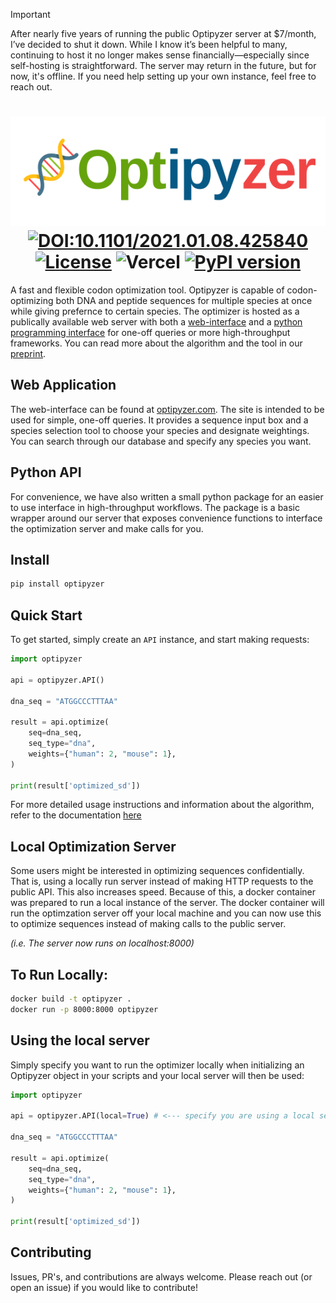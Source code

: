 > [!IMPORTANT]  
> After nearly five years of running the public Optipyzer server at $7/month, I’ve decided to shut it down. While I know it’s been helpful to many, continuing to host it no longer makes sense financially—especially since self-hosting is straightforward. The server may return in the future, but for now, it's offline. If you need help setting up your own instance, feel free to reach out.

<h1 align="center">
    <img height="175" src="web/public/optipyzer.svg" alt="Optipyzer logo" />
    <div align="center">
  <a href="https://doi.org/10.1101/2023.05.22.541759"><img src="http://img.shields.io/badge/DOI-10.1101/2023.05.22.541759-B31B1B.svg" alt="DOI:10.1101/2021.01.08.425840"></a>
  <a href="https://opensource.org/licenses/Apache-2.0"><img src="https://img.shields.io/badge/License-Apache%202.0-blue.svg" alt="License"></a>
  <img src="https://vercelbadge.vercel.app/api/nleroy917/optipyzer" alt="Vercel">
  <a href="https://badge.fury.io/py/optipyzer"><img src="https://badge.fury.io/py/optipyzer.svg" alt="PyPI version"></a>
</div>
</h1>


A fast and flexible codon optimization tool. Optipyzer is capable of codon-optimizing both DNA and peptide sequences for multiple species at once while giving prefernce to certain species. The optimizer is hosted as a publically available web server with both a [web-interface](https://optipyzer.com) and a [python programming interface](https://pypi.org/project/optipyzer/) for one-off queries or more high-throughput frameworks. You can read more about the algorithm and the tool in our [preprint](https://doi.org/10.1101/2023.05.22.541759).

## Web Application

The web-interface can be found at [optipyzer.com](https://optipyzer.com). The site is intended to be used for simple, one-off queries. It provides a sequence input box and a species selection tool to choose your species and designate weightings. You can search through our database and specify any species you want.

## Python API

For convenience, we have also written a small python package for an easier to use interface in high-throughput workflows. The package is a basic wrapper around our server that exposes convenience functions to interface the optimization server and make calls for you.

## Install

```sh
pip install optipyzer
```

## Quick Start

To get started, simply create an `API` instance, and start making requests:

```python
import optipyzer

api = optipyzer.API()

dna_seq = "ATGGCCCTTTAA"

result = api.optimize(
    seq=dna_seq,
    seq_type="dna",
    weights={"human": 2, "mouse": 1},
)

print(result['optimized_sd'])
```

For more detailed usage instructions and information about the algorithm, refer to the documentation [here](https://optipyzer.readthedocs.org)

## Local Optimization Server

Some users might be interested in optimizing sequences confidentially. That is, using a locally run server instead of making HTTP requests to the public API. This also increases speed. Because of this, a docker container was prepared to run a local instance of the server. The docker container will run the optimzation server off your local machine and you can now use this to optimize sequences instead of making calls to the public server.

_(i.e. The server now runs on localhost:8000)_

## To Run Locally:

```sh
docker build -t optipyzer .
docker run -p 8000:8000 optipyzer
```

## Using the local server

Simply specify you want to run the optimizer locally when initializing an Optipyzer object in your scripts and your local server will then be used:

```python
import optipyzer

api = optipyzer.API(local=True) # <--- specify you are using a local server

dna_seq = "ATGGCCCTTTAA"

result = api.optimize(
    seq=dna_seq,
    seq_type="dna",
    weights={"human": 2, "mouse": 1},
)

print(result['optimized_sd'])
```

## Contributing

Issues, PR's, and contributions are always welcome. Please reach out (or open an issue) if you would like to contribute!
